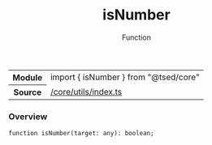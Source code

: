 
<header class="symbol-info-header"><h1 id="isnumber">isNumber</h1><label class="symbol-info-type-label function">Function</label></header>
<!-- summary -->
<section class="symbol-info"><table class="is-full-width"><tbody><tr><th>Module</th><td><div class="lang-typescript"><span class="token keyword">import</span> { isNumber }&nbsp;<span class="token keyword">from</span>&nbsp;<span class="token string">"@tsed/core"</span></div></td></tr><tr><th>Source</th><td><a href="https://github.com/Romakita/ts-express-decorators/blob/v4.4.0/src//core/utils/index.ts#L0-L0">/core/utils/index.ts</a></td></tr></tbody></table></section>
<!-- overview -->


### Overview


<pre><code class="typescript-lang ">function <span class="token function">isNumber</span><span class="token punctuation">(</span>target<span class="token punctuation">:</span> <span class="token keyword">any</span><span class="token punctuation">)</span><span class="token punctuation">:</span> <span class="token keyword">boolean</span><span class="token punctuation">;</span></code></pre>


<!-- Parameters -->

<!-- Description -->

<!-- Members -->

